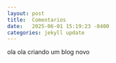 ```yaml
---
layout: post
title:  Comentarios
date:   2025-06-01 15:19:23 -0400
categories: jekyll update
---
```


ola ola criando um blog novo